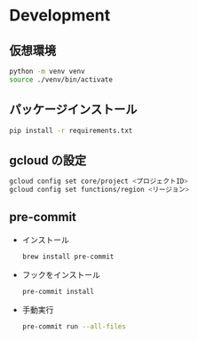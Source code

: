 # Development

## 仮想環境

```bash
python -m venv venv
source ./venv/bin/activate
```

## パッケージインストール

```bash
pip install -r requirements.txt
```

## gcloud の設定

```bash
gcloud config set core/project <プロジェクトID>
gcloud config set functions/region <リージョン>
```

## pre-commit

* インストール
  ```bash
  brew install pre-commit
  ```
* フックをインストール
  ```bash
  pre-commit install
  ```
* 手動実行
  ```bash
  pre-commit run --all-files
  ```
